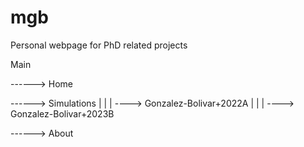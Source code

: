 # mgb
Personal webpage for PhD related projects


Main

------> Home

------> Simulations
  |
  |
  | 
  ----> Gonzalez-Bolivar+2022A
  |
  |
  | 
  ----> Gonzalez-Bolivar+2023B

------> About

